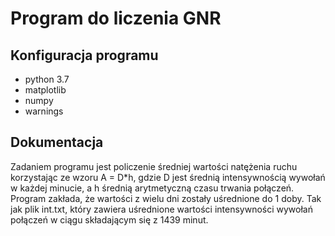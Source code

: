 # Program do liczenia GNR
## Konfiguracja programu
  - python 3.7
  - matplotlib
  - numpy 
  - warnings 
  

## Dokumentacja

Zadaniem programu jest policzenie średniej wartości natężenia ruchu korzystając ze wzoru A = D*h, gdzie D jest średnią intensywnością wywołań w każdej minucie, a h średnią arytmetyczną czasu trwania połączeń. Program zakłada, że wartości z wielu dni zostały uśrednione do 1 doby. Tak jak plik int.txt, który zawiera uśrednione wartości intensywności wywołań połączeń w ciągu składającym się z 1439 minut. 
  
